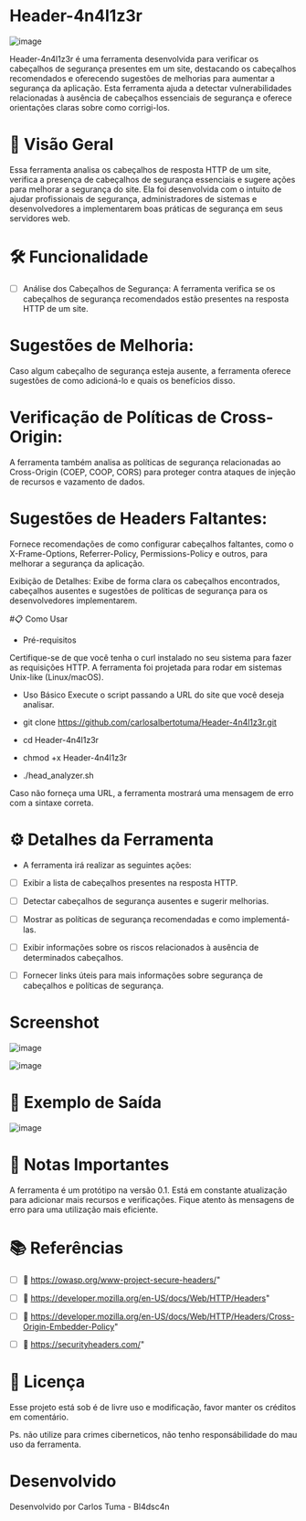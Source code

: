 # Header-4n4l1z3r

![image](https://github.com/user-attachments/assets/53a8f4bd-9b95-4965-a6f1-500261ec19cd)


Header-4n4l1z3r é uma ferramenta desenvolvida para verificar os cabeçalhos de segurança presentes em um site, destacando os cabeçalhos recomendados e oferecendo sugestões de melhorias para aumentar a segurança da aplicação. Esta ferramenta ajuda a detectar vulnerabilidades relacionadas à ausência de cabeçalhos essenciais de segurança e oferece orientações claras sobre como corrigi-los.

# 🚀 Visão Geral
Essa ferramenta analisa os cabeçalhos de resposta HTTP de um site, verifica a presença de cabeçalhos de segurança essenciais e sugere ações para melhorar a segurança do site. Ela foi desenvolvida com o intuito de ajudar profissionais de segurança, administradores de sistemas e desenvolvedores a implementarem boas práticas de segurança em seus servidores web.

# 🛠️ Funcionalidade
- [ ] Análise dos Cabeçalhos de Segurança:
A ferramenta verifica se os cabeçalhos de segurança recomendados estão presentes na resposta HTTP de um site.

# Sugestões de Melhoria:
Caso algum cabeçalho de segurança esteja ausente, a ferramenta oferece sugestões de como adicioná-lo e quais os benefícios disso.

# Verificação de Políticas de Cross-Origin:
A ferramenta também analisa as políticas de segurança relacionadas ao Cross-Origin (COEP, COOP, CORS) para proteger contra ataques de injeção de recursos e vazamento de dados.

# Sugestões de Headers Faltantes:
Fornece recomendações de como configurar cabeçalhos faltantes, como o X-Frame-Options, Referrer-Policy, Permissions-Policy e outros, para melhorar a segurança da aplicação.

Exibição de Detalhes:
Exibe de forma clara os cabeçalhos encontrados, cabeçalhos ausentes e sugestões de políticas de segurança para os desenvolvedores implementarem.

#📋 Como Usar

- Pré-requisitos

Certifique-se de que você tenha o curl instalado no seu sistema para fazer as requisições HTTP.
A ferramenta foi projetada para rodar em sistemas Unix-like (Linux/macOS).

- Uso Básico
Execute o script passando a URL do site que você deseja analisar.

- git clone https://github.com/carlosalbertotuma/Header-4n4l1z3r.git
- cd Header-4n4l1z3r
- chmod +x Header-4n4l1z3r
- ./head_analyzer.sh <URL>

Caso não forneça uma URL, a ferramenta mostrará uma mensagem de erro com a sintaxe correta.

# ⚙️ Detalhes da Ferramenta

- A ferramenta irá realizar as seguintes ações:

- [ ] Exibir a lista de cabeçalhos presentes na resposta HTTP.
- [ ] Detectar cabeçalhos de segurança ausentes e sugerir melhorias.
- [ ] Mostrar as políticas de segurança recomendadas e como implementá-las.
- [ ] Exibir informações sobre os riscos relacionados à ausência de determinados cabeçalhos.
- [ ] Fornecer links úteis para mais informações sobre segurança de cabeçalhos e políticas de segurança.


# Screenshot

![image](https://github.com/user-attachments/assets/5a0d2167-0bcc-433a-a577-5682994aeb29)

![image](https://github.com/user-attachments/assets/d927b5cb-9bde-46fa-a751-1f60ff0fd6bc)


# 🚨 Exemplo de Saída

![image](https://github.com/user-attachments/assets/ac709234-296d-4a0f-a1a5-691fabf847fe)


# 📝 Notas Importantes
A ferramenta é um protótipo na versão 0.1.
Está em constante atualização para adicionar mais recursos e verificações.
Fique atento às mensagens de erro para uma utilização mais eficiente.


# 📚 Referências
- [ ] 🔗 https://owasp.org/www-project-secure-headers/"
- [ ] 🔗 https://developer.mozilla.org/en-US/docs/Web/HTTP/Headers"
- [ ] 🔗 https://developer.mozilla.org/en-US/docs/Web/HTTP/Headers/Cross-Origin-Embedder-Policy"
- [ ] 🔗 https://securityheaders.com/"


# 📝 Licença

Esse projeto está sob é de livre uso e modificação, favor manter os créditos em comentário.
 
Ps. não utilize para crimes ciberneticos, não tenho responsábilidade do mau uso da ferramenta.

# Desenvolvido

Desenvolvido por Carlos Tuma - Bl4dsc4n
